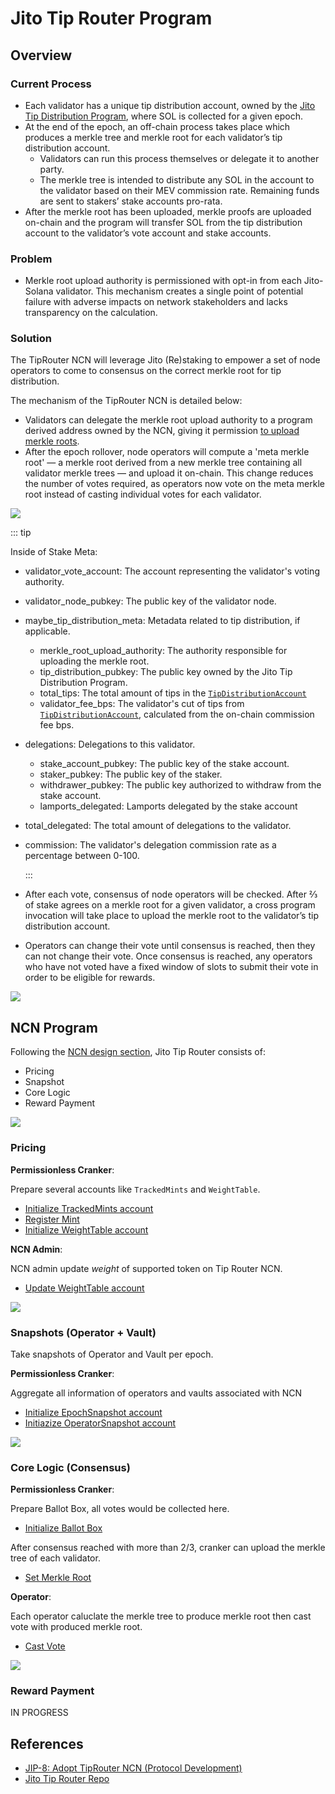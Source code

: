 # Jito Tip Router Program

## Overview

### Current Process

- Each validator has a unique tip distribution account, owned by the [Jito Tip Distribution Program], where SOL is collected for a given epoch.
- At the end of the epoch, an off-chain process takes place which produces a merkle tree and merkle root for each validator’s tip distribution account. 
    - Validators can run this process themselves or delegate it to another party.
    - The merkle tree is intended to distribute any SOL in the account to the validator based on their MEV commission rate. Remaining funds are sent to stakers’ stake accounts pro-rata.
- After the merkle root has been uploaded, merkle proofs are uploaded on-chain and the program will transfer SOL from the tip distribution account to the validator’s vote account and stake accounts. 

### Problem

- Merkle root upload authority is permissioned with opt-in from each Jito-Solana validator. This mechanism creates a single point of potential failure with adverse impacts on network stakeholders and lacks transparency on the calculation.

### Solution

The TipRouter NCN will leverage Jito (Re)staking to empower a set of node operators to come to consensus on the correct merkle root for tip distribution.

The mechanism of the TipRouter NCN is detailed below:

- Validators can delegate the merkle root upload authority to a program derived address owned by the NCN, giving it permission [to upload merkle roots].
- After the epoch rollover, node operators will compute a 'meta merkle root' — a merkle root derived from a new merkle tree containing all validator merkle trees — and upload it on-chain. This change reduces the number of votes required, as operators now vote on the meta merkle root instead of casting individual votes for each validator.

![](./images/cast_vote.png)

::: tip

Inside of Stake Meta:

- validator_vote_account: The account representing the validator's voting authority.
- validator_node_pubkey: The public key of the validator node.
- maybe_tip_distribution_meta: Metadata related to tip distribution, if applicable.
    - merkle_root_upload_authority: The authority responsible for uploading the merkle root.
    - tip_distribution_pubkey: The public key owned by the Jito Tip Distribution Program.
    - total_tips: The total amount of tips in the [`TipDistributionAccount`]
    - validator_fee_bps: The validator's cut of tips from [`TipDistributionAccount`], calculated from the on-chain commission fee bps.
- delegations: Delegations to this validator.
    - stake_account_pubkey: The public key of the stake account.
    - staker_pubkey: The public key of the staker.
    - withdrawer_pubkey: The public key authorized to withdraw from the stake account.
    - lamports_delegated: Lamports delegated by the stake account
- total_delegated: The total amount of delegations to the validator.
- commission: The validator's delegation commission rate as a percentage between 0-100.

  :::

- After each vote, consensus of node operators will be checked. After ⅔ of stake agrees on a merkle root for a given validator, a cross program invocation will take place to upload the merkle root to the validator’s tip distribution account.
- Operators can change their vote until consensus is reached, then they can not change their vote. Once consensus is reached, any operators who have not voted have a fixed window of slots to submit their vote in order to be eligible for rewards.

![](./images/upload.png)

[Jito Tip Distribution Program]: https://github.com/jito-foundation/jito-programs/blob/master/mev-programs/programs/tip-distribution/src/lib.rs
[to upload merkle roots]: https://github.com/jito-foundation/jito-tip-router/blob/022fee74773170b76d1f8aad8c8edc71fd387e05/program/src/set_merkle_root.rs#L61-L80
[`TipDistributionAccount`]: https://github.com/jito-foundation/jito-programs/blob/6bf84c19db9208a16e226074c666c965f5429d88/mev-programs/programs/tip-distribution/src/state.rs#L29-L54

## NCN Program

Following the [NCN design section], Jito Tip Router consists of:

- Pricing
- Snapshot
- Core Logic
- Reward Payment

![](./images/overview.png)


[NCN design section]: /guide/ncn-design.md

### Pricing

**Permissionless Cranker**:

Prepare several accounts like `TrackedMints` and `WeightTable`.

- [Initialize TrackedMints account](https://github.com/jito-foundation/jito-tip-router/blob/master/program/src/initialize_tracked_mints.rs)
- [Register Mint](https://github.com/jito-foundation/jito-tip-router/blob/master/program/src/register_mint.rs)
- [Initialize WeightTable account](https://github.com/jito-foundation/jito-tip-router/blob/master/program/src/initialize_weight_table.rs)

**NCN Admin**:

NCN admin update *weight* of supported token on Tip Router NCN.

- [Update WeightTable account](https://github.com/jito-foundation/jito-tip-router/blob/master/program/src/admin_update_weight_table.rs)

![](./images/pricing.png)

### Snapshots (Operator + Vault)

Take snapshots of Operator and Vault per epoch.

**Permissionless Cranker**:

Aggregate all information of operators and vaults associated with NCN

- [Initialize EpochSnapshot account](https://github.com/jito-foundation/jito-tip-router/blob/master/program/src/initialize_epoch_snapshot.rs)
- [Initiazize OperatorSnapshot account](https://github.com/jito-foundation/jito-tip-router/blob/master/program/src/initialize_operator_snapshot.rs)

![](./images/snapshot.png)

### Core Logic (Consensus)

**Permissionless Cranker**:

Prepare Ballot Box, all votes would be collected here.

- [Initialize Ballot Box](https://github.com/jito-foundation/jito-tip-router/blob/master/program/src/initialize_ballot_box.rs)

After consensus reached with more than 2/3, cranker can upload the merkle tree of each validator.

- [Set Merkle Root](https://github.com/jito-foundation/jito-tip-router/blob/master/program/src/set_merkle_root.rs)

**Operator**:

Each operator caluclate the merkle tree to produce merkle root then cast vote with produced merkle root.

- [Cast Vote](https://github.com/jito-foundation/jito-tip-router/blob/master/program/src/cast_vote.rs)

![](./images/core_logic.png)

### Reward Payment

IN PROGRESS

## References
- [JIP-8: Adopt TipRouter NCN (Protocol Development)](https://forum.jito.network/t/jip-8-adopt-tiprouter-ncn-protocol-development/413)
- [Jito Tip Router Repo](https://github.com/jito-foundation/jito-tip-router/tree/master)
